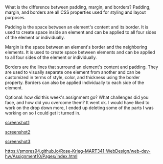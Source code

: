 What is the difference between padding, margin, and borders?
Padding, margin, and borders are all CSS properties used for styling and layout purposes.

Padding is the space between an element's content and its border. It is used to create space inside an element and can be applied to all four sides of the element or individually.

Margin is the space between an element's border and the neighboring elements. It is used to create space between elements and can be applied to all four sides of the element or individually. 

Borders are the lines that surround an element's content and padding. They are used to visually separate one element from another and can be customized in terms of style, color, and thickness using the border property. Borders can also be applied individually to each side of the element.

Optional: how did this week's assignment go? What challenges did you face, and how did you overcome them?
It went ok. I would have liked to work on the drop down more, I ended up deleting some of the parts I was working on so I could get it turned in.


[screenshot1](../Img/screenshot1.JPG)
<br>


[screenshot2](./Img/screenshot2.JPG)
<br>


[screenshot3](./Img/screenshot3.JPG)
<br>

https://smores94.github.io/Rose-Krieg-MART341-WebDesign/web-dev-hw/Assignment10/Pages/index.html

